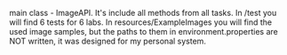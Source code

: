 main class - ImageAPI. It's include all methods from all tasks. 
In /test you will find 6 tests for 6 labs. 
In resources/ExampleImages you will find the used image samples, but the paths to them in environment.properties are NOT written, it was designed for my personal system.
